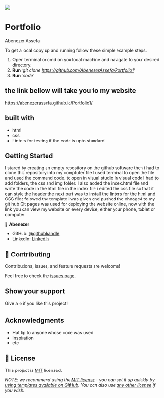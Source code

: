 ![](https://img.shields.io/badge/Microverse-blueviolet)

# Portfolio

Abenezer Assefa

To get a local copy up and running follow these simple example steps.

1. Open terminal or cmd on you local machine and navigate to your desired directory.
2. **Run** _'git clone https://github.com/AbenezerAssefa/Portfolio1'_
3. **Run** _'code'_

## the link bellow will take you to my website

https://abenezerassefa.github.io/Portfolio1/

## built with

- html
- css
- Linters for testing if the code is upto standard

## Getting Started

I stared by creating an empty repository on the github software then i had to clone this repository into my comptuter file I used terminal to open the file and used the command code. to open in visual studio In visual code I had to add folders, the css and img folder. I also added the index.html file and write the code in the html file in the index file i edited the css file so that it can style the header the next part was to install the linters for the html and CSS files folowed the template i was given and pushed the chnaged to my git hub Git pages was used for deploying the website online, now with the link you can view my website on every device, either your phone, tablet or computer


👤 **Abenezer**

- GitHub: [@githubhandle](https://github.com/AbenezerAssefa)
- LinkedIn: [LinkedIn](https://www.linkedin.com/in/abenezer-assefa-386b25193)

## 🤝 Contributing

Contributions, issues, and feature requests are welcome!

Feel free to check the [issues page](../../issues/).

## Show your support

Give a ⭐️ if you like this project!

## Acknowledgments

- Hat tip to anyone whose code was used
- Inspiration
- etc

## 📝 License

This project is [MIT](./LICENSE) licensed.

_NOTE: we recommend using the [MIT license](https://choosealicense.com/licenses/mit/) - you can set it up quickly by [using templates available on GitHub](https://docs.github.com/en/communities/setting-up-your-project-for-healthy-contributions/adding-a-license-to-a-repository). You can also use [any other license](https://choosealicense.com/licenses/) if you wish._
